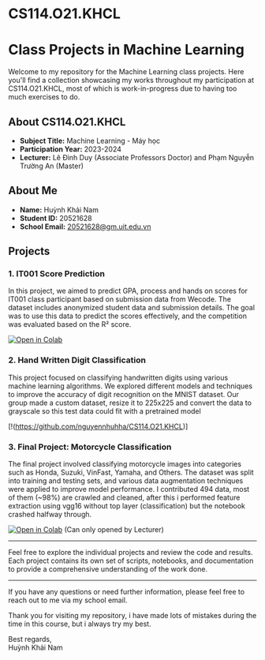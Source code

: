 # CS114.O21.KHCL
# Class Projects in Machine Learning

Welcome to my repository for the Machine Learning class projects. Here you'll find a collection showcasing my works throughout my participation at CS114.O21.KHCL, most of which is work-in-progress due to having too much exercises to do.

## About CS114.O21.KHCL

- **Subject Title:** Machine Learning - Máy học
- **Participation Year:** 2023-2024
- **Lecturer:** Lê Đình Duy (Associate Professors Doctor) and Phạm Nguyễn Trường An (Master)

## About Me

- **Name:** Huỳnh Khải Nam
- **Student ID:** 20521628
- **School Email:** 20521628@gm.uit.edu.vn

## Projects

### 1. IT001 Score Prediction
In this project, we aimed to predict GPA, process and hands on scores for IT001 class participant based on submission data from Wecode. The dataset includes anonymized student data and submission details. The goal was to use this data to predict the scores effectively, and the competition was evaluated based on the R² score.

[![Open in Colab](https://colab.research.google.com/assets/colab-badge.svg)](https://colab.research.google.com/drive/1livcPAULMGyV8xASle1do1LByxPbtqw0?usp=sharing)

### 2. Hand Written Digit Classification
This project focused on classifying handwritten digits using various machine learning algorithms. We explored different models and techniques to improve the accuracy of digit recognition on the MNIST dataset. Our group made a custom dataset, resize it to 225x225 and convert the data to grayscale so this test data could fit with a pretrained model

[!(https://github.com/nguyennhuhha/CS114.O21.KHCL)]

### 3. Final Project: Motorcycle Classification
The final project involved classifying motorcycle images into categories such as Honda, Suzuki, VinFast, Yamaha, and Others. The dataset was split into training and testing sets, and various data augmentation techniques were applied to improve model performance. I contributed 494 data, most of them (~98%) are crawled and cleaned, after this i performed feature extraction using vgg16 without top layer (classification) but the notebook crashed halfway through.

[![Open in Colab](https://colab.research.google.com/assets/colab-badge.svg)](https://colab.research.google.com/drive/1UBlfKcUQs_UnPlyzOKUQcgiDc9W2A31g?usp=sharing)
(Can only opened by Lecturer)

---

Feel free to explore the individual projects and review the code and results. Each project contains its own set of scripts, notebooks, and documentation to provide a comprehensive understanding of the work done.

---

If you have any questions or need further information, please feel free to reach out to me via my school email.

Thank you for visiting my repository, i have made lots of mistakes during the time in this course, but i always try my best.

Best regards,  
Huỳnh Khải Nam

